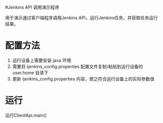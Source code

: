 #Jenkins API 调用演示程序

用于演示通过客户端程序调用Jenkins API，运行Jenkins任务，并获取任务运行结果。

配置方法
====
1. 运行设备上需要安装 java 环境
2. 需要将 ijenkins_config.properties 配置文件复制/粘贴到运行设备的 user.home 目录下
3. 更新 ijenkins_config.properties 内容，使之符合运行设备上的实际参数值

运行
====
运行ClientApi.main()